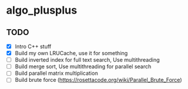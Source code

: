 # algo_plusplus

## TODO

- [x] Intro C++ stuff
- [x] Build my own LRUCache, use it for something
- [ ] Build inverted index for full text search, Use multithreading
- [ ] Build merge sort, Use multithreading for parallel search
- [ ] Build parallel matrix multiplication
- [ ] Build brute force (https://rosettacode.org/wiki/Parallel_Brute_Force)
